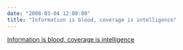 ```yaml
---
date: "2008-03-04 12:00:00"
title: "Information is blood, coverage is intelligence"
---
```


[Information is blood, coverage is intelligence](/lemire/blog/2008/03-04-information-is-blood-coverage-is-intelligence)

